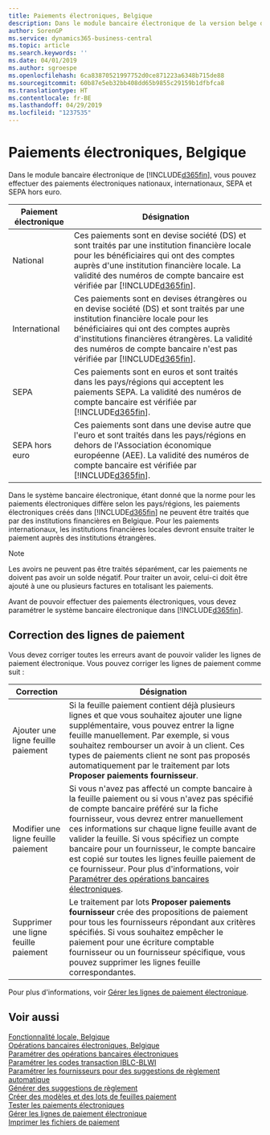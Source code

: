```yaml
---
title: Paiements électroniques, Belgique
description: Dans le module bancaire électronique de la version belge de Business Central, vous pouvez effectuer des paiements électroniques nationaux, internationaux, SEPA et SEPA hors euro.
author: SorenGP
ms.service: dynamics365-business-central
ms.topic: article
ms.search.keywords: ''
ms.date: 04/01/2019
ms.author: sgroespe
ms.openlocfilehash: 6ca83870521997752d0ce871223a6348b715de88
ms.sourcegitcommit: 60b87e5eb32bb408dd65b9855c29159b1dfbfca8
ms.translationtype: HT
ms.contentlocale: fr-BE
ms.lasthandoff: 04/29/2019
ms.locfileid: "1237535"
---
```

# <a name="belgian-electronic-payments"></a>Paiements électroniques, Belgique
Dans le module bancaire électronique de [!INCLUDE[d365fin](../../includes/d365fin_md.md)], vous pouvez effectuer des paiements électroniques nationaux, internationaux, SEPA et SEPA hors euro.  

|Paiement électronique|Désignation|  
|------------------------|---------------------------------------|  
|National|Ces paiements sont en devise société (DS) et sont traités par une institution financière locale pour les bénéficiaires qui ont des comptes auprès d'une institution financière locale. La validité des numéros de compte bancaire est vérifiée par [!INCLUDE[d365fin](../../includes/d365fin_md.md)].|  
|International|Ces paiements sont en devises étrangères ou en devise société (DS) et sont traités par une institution financière locale pour les bénéficiaires qui ont des comptes auprès d'institutions financières étrangères. La validité des numéros de compte bancaire n'est pas vérifiée par [!INCLUDE[d365fin](../../includes/d365fin_md.md)].|  
|SEPA|Ces paiements sont en euros et sont traités dans les pays/régions qui acceptent les paiements SEPA. La validité des numéros de compte bancaire est vérifiée par [!INCLUDE[d365fin](../../includes/d365fin_md.md)].|  
|SEPA hors euro|Ces paiements sont dans une devise autre que l'euro et sont traités dans les pays/régions en dehors de l'Association économique européenne (AEE). La validité des numéros de compte bancaire est vérifiée par [!INCLUDE[d365fin](../../includes/d365fin_md.md)].|  

 Dans le système bancaire électronique, étant donné que la norme pour les paiements électroniques diffère selon les pays/régions, les paiements électroniques créés dans [!INCLUDE[d365fin](../../includes/d365fin_md.md)] ne peuvent être traités que par des institutions financières en Belgique. Pour les paiements internationaux, les institutions financières locales devront ensuite traiter le paiement auprès des institutions étrangères.  

> [!NOTE]  
>  Les avoirs ne peuvent pas être traités séparément, car les paiements ne doivent pas avoir un solde négatif. Pour traiter un avoir, celui-ci doit être ajouté à une ou plusieurs factures en totalisant les paiements.  

Avant de pouvoir effectuer des paiements électroniques, vous devez paramétrer le système bancaire électronique dans [!INCLUDE[d365fin](../../includes/d365fin_md.md)].  

## <a name="correcting-payment-lines"></a>Correction des lignes de paiement  
Vous devez corriger toutes les erreurs avant de pouvoir valider les lignes de paiement électronique. Vous pouvez corriger les lignes de paiement comme suit :  

|Correction|Désignation|  
|----------------|---------------------------------------|  
|Ajouter une ligne feuille paiement|Si la feuille paiement contient déjà plusieurs lignes et que vous souhaitez ajouter une ligne supplémentaire, vous pouvez entrer la ligne feuille manuellement. Par exemple, si vous souhaitez rembourser un avoir à un client. Ces types de paiements client ne sont pas proposés automatiquement par le traitement par lots **Proposer paiements fournisseur**.|  
|Modifier une ligne feuille paiement|Si vous n'avez pas affecté un compte bancaire à la feuille paiement ou si vous n'avez pas spécifié de compte bancaire préféré sur la fiche fournisseur, vous devrez entrer manuellement ces informations sur chaque ligne feuille avant de valider la feuille. Si vous spécifiez un compte bancaire pour un fournisseur, le compte bancaire est copié sur toutes les lignes feuille paiement de ce fournisseur. Pour plus d'informations, voir [Paramétrer des opérations bancaires électroniques](how-to-set-up-electronic-banking.md).|  
|Supprimer une ligne feuille paiement|Le traitement par lots **Proposer paiements fournisseur** crée des propositions de paiement pour tous les fournisseurs répondant aux critères spécifiés. Si vous souhaitez empêcher le paiement pour une écriture comptable fournisseur ou un fournisseur spécifique, vous pouvez supprimer les lignes feuille correspondantes.|  

Pour plus d'informations, voir [Gérer les lignes de paiement électronique](how-to-manage-electronic-payment-lines.md).  

## <a name="see-also"></a>Voir aussi  
[Fonctionnalité locale, Belgique](belgium-local-functionality.md)  
[Opérations bancaires électroniques, Belgique](belgian-electronic-banking.md)   
[Paramétrer des opérations bancaires électroniques](how-to-set-up-electronic-banking.md)   
[Paramétrer les codes transaction IBLC-BLWI](how-to-set-up-iblc-blwi-transaction-codes.md)   
[Paramétrer les fournisseurs pour des suggestions de règlement automatique](how-to-set-up-vendors-for-automatic-payment-suggestions.md)   
[Générer des suggestions de règlement](how-to-generate-payment-suggestions.md)   
[Créer des modèles et des lots de feuilles paiement](how-to-create-payment-journal-templates-and-batches.md)   
[Tester les paiements électroniques](how-to-test-electronic-payments.md)   
[Gérer les lignes de paiement électronique](how-to-manage-electronic-payment-lines.md)   
[Imprimer les fichiers de paiement](how-to-print-payment-files.md)
